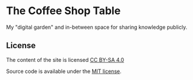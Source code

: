 # The Coffee Shop Table

My "digital garden" and in-between space for sharing knowledge publicly. 

## License

The content of the site is licensed [CC BY-SA 4.0](https://creativecommons.org/licenses/by-sa/4.0/)

Source code is available under the [MIT license](LICENSE.md).

